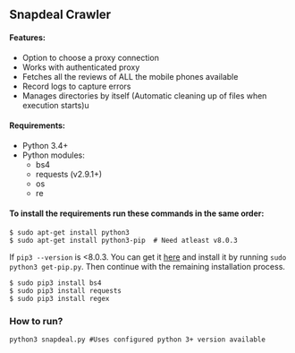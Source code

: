 ## Snapdeal Crawler

#### Features:
* Option to choose a proxy connection
* Works with authenticated proxy
* Fetches all the reviews of ALL the mobile phones available
* Record logs to capture errors
* Manages directories by itself (Automatic cleaning up of files when execution starts)u

#### Requirements:
* Python 3.4+
* Python modules:
	- bs4
	- requests (v2.9.1+)
	- os
	- re

#### To install the requirements run these commands in the same order:
```shell
$ sudo apt-get install python3
$ sudo apt-get install python3-pip  # Need atleast v8.0.3
```
If `pip3 --version` is <8.0.3. You can get it [here](https://bootstrap.pypa.io/get-pip.py "python pip3") and install it by running `sudo python3 get-pip.py`. Then continue with the remaining installation process.

```shell
$ sudo pip3 install bs4
$ sudo pip3 install requests
$ sudo pip3 install regex
```

### How to run?  
```shell
python3 snapdeal.py #Uses configured python 3+ version available
```
